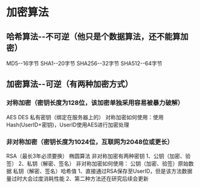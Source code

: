 # 加密算法
## 哈希算法--不可逆（他只是个数据算法，还不能算加密）
MD5--16字节
SHA1--20字节
SHA256--32字节
SHA512--64字节
## 加密算法--可逆（有两种加密方式）
### 对称加密（密钥长度为128位，该加密单独采用容易被暴力破解）
AES
DES
私有密钥（绑定在服务器上的）
对称加密如何使用：使用Hash(UserID+密钥)，UserID使用AES进行加密处理
### 非对称加密（密钥长度为1024位，互联网为2048位或更长）
RSA（最长3年必须要换）
椭圆算法
非对称加密有两种密钥
1、公钥（加密、验签）
2、私钥（解密、签名）
非对称加密如何使用：
公钥（加密、验签）原始数据
私钥（解密、签名）哈希值
1、直接通过RSA保存至UserID，但是该方法数据量过时大会过度消耗性能
2、第二种方法还在研究后续会更新
